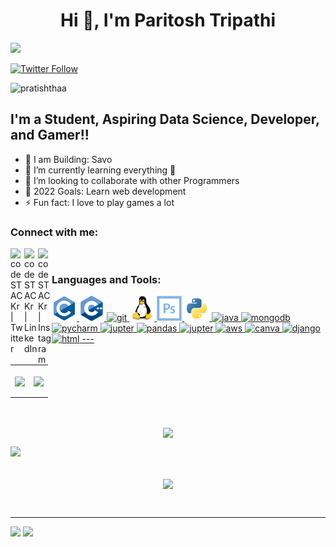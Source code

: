 <h1 align="center">Hi 👋, I'm Paritosh Tripathi</h1>
<img src="https://user-images.githubusercontent.com/73097560/115834477-dbab4500-a447-11eb-908a-139a6edaec5c.gif">

[![Twitter Follow](https://img.shields.io/twitter/follow/kanhiya_0w0?color=1DA1F2&logo=twitter&style=for-the-badge)](https://twitter.com/kanhiya_0w0)
<p align="left"> <img src="https://komarev.com/ghpvc/?username=paritoshtripathi935&label=Profile%20views&color=0e75b6&style=flat" alt="pratishthaa" /> </p>

## I'm a Student, Aspiring Data Science, Developer, and Gamer!!

- 🔭 I am Building: Savo
- 🌱 I’m currently learning everything 🤣
- 👯 I’m looking to collaborate with other Programmers 
- 🥅 2022 Goals: Learn web development
- ⚡ Fun fact: I love to play games a lot

### Connect with me:

[<img align="left" alt="codeSTACKr | Twitter" width="22px" src="https://cdn.jsdelivr.net/npm/simple-icons@v3/icons/twitter.svg" />][twitter]
[<img align="left" alt="codeSTACKr | LinkedIn" width="22px" src="https://cdn.jsdelivr.net/npm/simple-icons@v3/icons/linkedin.svg" />][linkedin]
[<img align="left" alt="codeSTACKr | Instagram" width="22px" src="https://cdn.jsdelivr.net/npm/simple-icons@v3/icons/instagram.svg" />][instagram]

<br />

</p>
<h3 align="left">Languages and Tools:</h3>
<p align="left"> <a href="https://www.cprogramming.com/" target="_blank"> <img src="https://raw.githubusercontent.com/devicons/devicon/master/icons/c/c-original.svg" alt="c" width="40" height="40"/> </a> <a href="https://www.w3schools.com/cpp/" target="_blank"> <img src="https://raw.githubusercontent.com/devicons/devicon/master/icons/cplusplus/cplusplus-original.svg" alt="cplusplus" width="40" height="40"/> 
</a> <a href="https://git-scm.com/" target="_blank"> <img src="https://www.vectorlogo.zone/logos/git-scm/git-scm-icon.svg" alt="git" width="40" height="40"/>
</a> <a href="https://www.linux.org/" target="_blank"> <img src="https://raw.githubusercontent.com/devicons/devicon/master/icons/linux/linux-original.svg" alt="linux" width="40" height="40"/>
</a> <a href="https://www.photoshop.com/en" target="_blank"> <img src="https://raw.githubusercontent.com/devicons/devicon/master/icons/photoshop/photoshop-line.svg" alt="photoshop" width="40" height="40"/> 
</a> <a href="https://www.python.org" target="_blank"> <img src="https://raw.githubusercontent.com/devicons/devicon/master/icons/python/python-original.svg" alt="python" width="40" height="40"/>
</a> <a href="https://www.java.com" target="_blank"> <img src="https://cdn.jsdelivr.net/gh/devicons/devicon/icons/java/java-original-wordmark.svg" alt="java" width="40" height="40"/>
</a> <a href="https://www.mongodb.com" target="_blank"> <img src="https://cdn.jsdelivr.net/gh/devicons/devicon/icons/mongodb/mongodb-original-wordmark.svg" alt="mongodb" width="40" height="40"/>
</a> <a href="https://www.jetbrains.com" target="_blank"> <img src="https://cdn.jsdelivr.net/gh/devicons/devicon/icons/pycharm/pycharm-original-wordmark.svg" alt="pycharm" width="40" height="40"/>
</a> <a href="https://www.anaconda.com" target="_blank"> <img src="https://cdn.jsdelivr.net/gh/devicons/devicon/icons/jupyter/jupyter-original-wordmark.svg" alt="jupter" width="40" height="40"/>
</a> <a href="https://www.pandas.com" target="_blank"> <img src="https://cdn.jsdelivr.net/gh/devicons/devicon/icons/pandas/pandas-original-wordmark.svg" alt="pandas" width="40" height="40"/>
</a> <a href="https://code.visualstudio.com/" target="_blank"> <img src="https://cdn.jsdelivr.net/gh/devicons/devicon/icons/vscode/vscode-original.svg" alt="jupter" width="40" height="40"/>
</a> <a href="https://aws.amazon.com/" target="_blank"> <img src="https://cdn.jsdelivr.net/gh/devicons/devicon/icons/amazonwebservices/amazonwebservices-plain-wordmark.svg" alt="aws" width="40" height="40"/>
</a> <a href="https://canva.com/" target="_blank"> <img src="https://cdn.jsdelivr.net/gh/devicons/devicon/icons/canva/canva-original.svg" alt="canva" width="40" height="40"/>
</a> <a href="https://django.com/" target="_blank"> <img src="https://cdn.jsdelivr.net/gh/devicons/devicon/icons/django/django-plain.svg" alt="django" width="40" height="40"/>
</a> <a href="https://django.com/" target="_blank"> <img src="https://cdn.jsdelivr.net/gh/devicons/devicon/icons/html5/html5-original.svg" alt="html" width="40" height="40"/>
---


[Startup]: https://paritoshtripathi935.github.io/Savo/
[twitter]: https://twitter.com/paritos72141492
[instagram]: https://www.instagram.com/w2_datascience/?hl=en
[linkedin]: https://www.linkedin.com/in/paritosh-tripathi-b83aa91bb/

<table>
<tr>
  <td align="center">
  <p align="center">
  <a href="https://github.com/paritoshtripathi935">
    <img align="center" src="https://github-readme-stats.vercel.app/api?username=paritoshtripathi935&count_private=true&show_icons=true&show_icons=true&locale=en&theme=radical"/>
  </a>
  </td>
  <td align="center">
  <a href="https://github.com/paritoshtripathi935">
    <img align="center" height="200px" src="https://github-readme-stats.vercel.app/api/top-langs?username=paritoshtripathi935&show_icons=true&locale=en&layout=compact&theme=radical" />
    
  </a>
  </td>
</p>
</details>
</table>

<br>
<p align="center">
  <a>
    <img align="center" src="https://github-readme-streak-stats.herokuapp.com?user=paritoshtripathi935&theme=dark&date_format=M%20j%5B%2C%20Y%5D&fire=C3DD29&ring=DD2727&sideNums=ABDD0F&dates=11A4DD)](https://git.io/streak-stats"/>
  </a>
</p>

<img src="https://activity-graph.herokuapp.com/graph?username=paritoshtripathi935&theme=react-dark&bg_color=00000000&color=037bfc&line=037bfc&point=00000000&area=true&hide_border=true"> 
<br>

<br>
<p align="center">
  <a>
    <img align="center" src="https://github-readme-stats.vercel.app/api/wakatime?username=Paritosh_Tripathi)](https://git.io/streak-stats"/>
  </a>
</p>

<br>

<hr></hr>

<img src="https://github.com/SP-XD/SP-XD/blob/main/images/dino_rounded.gif?raw=true" href="https://github.com/SP-XD" />
<img src="https://github.com/SP-XD/SP-XD/blob/main/images/this_page_is.gif?raw=true"  width="850"/>

</div>

        

